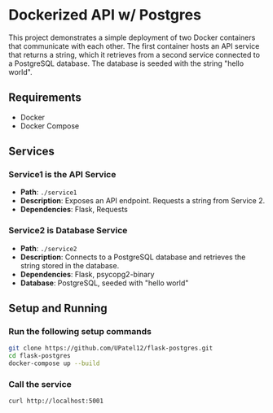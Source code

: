 # Dockerized API w/ Postgres 

This project demonstrates a simple deployment of two Docker containers that communicate with each other. The first container hosts an API service that returns a string, which it retrieves from a second service connected to a PostgreSQL database. The database is seeded with the string "hello world".

## Requirements

- Docker
- Docker Compose

## Services

### Service1 is the API Service

- **Path**: `./service1`
- **Description**: Exposes an API endpoint. Requests a string from Service 2.
- **Dependencies**: Flask, Requests

### Service2 is Database Service

- **Path**: `./service2`
- **Description**: Connects to a PostgreSQL database and retrieves the string stored in the database.
- **Dependencies**: Flask, psycopg2-binary
- **Database**: PostgreSQL, seeded with "hello world"

## Setup and Running

### Run the following setup commands

```bash
git clone https://github.com/UPatel12/flask-postgres.git
cd flask-postgres
docker-compose up --build
```
### Call the service

```curl http://localhost:5001```
